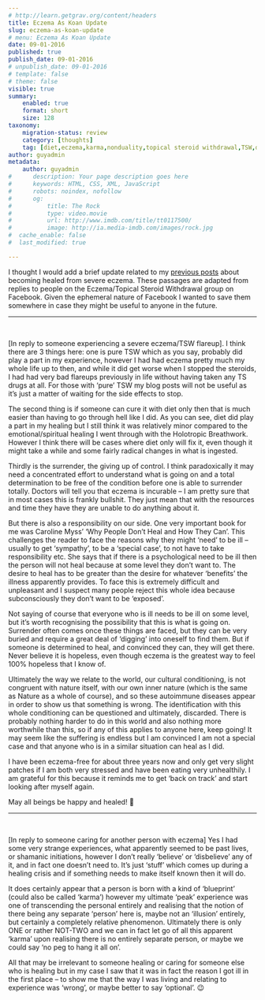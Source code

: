 ```yaml
---
# http://learn.getgrav.org/content/headers
title: Eczema As Koan Update
slug: eczema-as-koan-update
# menu: Eczema As Koan Update
date: 09-01-2016
published: true
publish_date: 09-01-2016
# unpublish_date: 09-01-2016
# template: false
# theme: false
visible: true
summary:
    enabled: true
    format: short
    size: 128
taxonomy:
    migration-status: review
    category: [thoughts]
    tag: [diet,eczema,karma,nonduality,topical steroid withdrawal,TSW,diet,eczema,karma,nonduality,topical steroid withdrawal,TSW]
author: guyadmin
metadata:
    author: guyadmin
#      description: Your page description goes here
#      keywords: HTML, CSS, XML, JavaScript
#      robots: noindex, nofollow
#      og:
#          title: The Rock
#          type: video.movie
#          url: http://www.imdb.com/title/tt0117500/
#          image: http://ia.media-imdb.com/images/rock.jpg
#  cache_enable: false
#  last_modified: true

---
```


I thought I would add a brief update related to my [previous posts](http://guyjames.com/eczema-as-koan-part-1/) about becoming healed from severe eczema. These passages are adapted from replies to people on the Eczema/Topical Steroid Withdrawal group on Facebook. Given the ephemeral nature of Facebook I wanted to save them somewhere in case they might be useful to anyone in the future.

- - - - - -

 

[In reply to someone experiencing a severe eczema/TSW flareup]. I think there are 3 things here: one is pure TSW which as you say, probably did play a part in my experience, however I had had eczema pretty much my whole life up to then, and while it did get worse when I stopped the steroids, I had had very bad flareups previously in life without having taken any TS drugs at all. For those with ‘pure’ TSW my blog posts will not be useful as it’s just a matter of waiting for the side effects to stop.

The second thing is if someone can cure it with diet only then that is much easier than having to go through hell like I did. As you can see, diet did play a part in my healing but I still think it was relatively minor compared to the emotional/spiritual healing I went through with the Holotropic Breathwork. However I think there will be cases where diet only will fix it, even though it might take a while and some fairly radical changes in what is ingested.

Thirdly is the surrender, the giving up of control. I think paradoxically it may need a concentrated effort to understand what is going on and a total determination to be free of the condition before one is able to surrender totally. Doctors will tell you that eczema is incurable – I am pretty sure that in most cases this is frankly bullshit. They just mean that with the resources and time they have they are unable to do anything about it.

But there is also a responsibility on our side. One very important book for me was Caroline Myss’ ‘Why People Don’t Heal and How They Can’. This challenges the reader to face the reasons why they might ‘need’ to be ill – usually to get ‘sympathy’, to be a ‘special case’, to not have to take responsibility etc. She says that if there is a psychological need to be ill then the person will not heal because at some level they don’t want to. The desire to heal has to be greater than the desire for whatever ‘benefits’ the illness apparently provides. To face this is extremely difficult and unpleasant and I suspect many people reject this whole idea because subconsciously they don’t want to be ‘exposed’.

Not saying of course that everyone who is ill needs to be ill on some level, but it’s worth recognising the possibility that this is what is going on. Surrender often comes once these things are faced, but they can be very buried and require a great deal of ‘digging’ into oneself to find them. But if someone is determined to heal, and convinced they can, they will get there. Never believe it is hopeless, even though eczema is the greatest way to feel 100% hopeless that I know of.

Ultimately the way we relate to the world, our cultural conditioning, is not congruent with nature itself, with our own inner nature (which is the same as Nature as a whole of course), and so these autoimmune diseases appear in order to show us that something is wrong. The identification with this whole conditioning can be questioned and ultimately, discarded. There is probably nothing harder to do in this world and also nothing more worthwhile than this, so if any of this applies to anyone here, keep going! It may seem like the suffering is endless but I am convinced I am not a special case and that anyone who is in a similar situation can heal as I did.

I have been eczema-free for about three years now and only get very slight patches if I am both very stressed and have been eating very unhealthily. I am grateful for this because it reminds me to get ‘back on track’ and start looking after myself again.

May all beings be happy and healed! 🙂

- - - - - -

 

[In reply to someone caring for another person with eczema] Yes I had some very strange experiences, what apparently seemed to be past lives, or shamanic initiations, however I don’t really ‘believe’ or ‘disbelieve’ any of it, and in fact one doesn’t need to. It’s just ‘stuff’ which comes up during a healing crisis and if something needs to make itself known then it will do.

It does certainly appear that a person is born with a kind of ‘blueprint’ (could also be called ‘karma’) however my ultimate ‘peak’ experience was one of transcending the personal entirely and realising that the notion of there being any separate ‘person’ here is, maybe not an ‘illusion’ entirely, but certainly a completely relative phenomenon. Ultimately there is only ONE or rather NOT-TWO and we can in fact let go of all this apparent ‘karma’ upon realising there is no entirely separate person, or maybe we could say ‘no peg to hang it all on’.

All that may be irrelevant to someone healing or caring for someone else who is healing but in my case I saw that it was in fact the reason I got ill in the first place – to show me that the way I was living and relating to experience was ‘wrong’, or maybe better to say ‘optional’. 😉